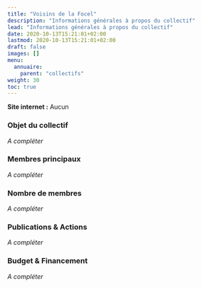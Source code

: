 ```yaml
---
title: "Voisins de la Focel"
description: "Informations générales à propos du collectif"
lead: "Informations générales à propos du collectif"
date: 2020-10-13T15:21:01+02:00
lastmod: 2020-10-13T15:21:01+02:00
draft: false
images: []
menu:
  annuaire:
    parent: "collectifs"
weight: 30
toc: true
---
```


**Site internet :** Aucun

### Objet du collectif
*A compléter*

### Membres principaux
*A compléter*

### Nombre de membres
*A compléter*

### Publications & Actions
*A compléter*

### Budget & Financement
*A compléter*
